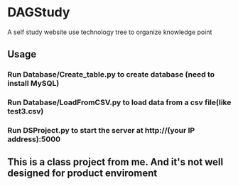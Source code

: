 # DAGStudy
A self study website use technology tree to organize knowledge point

## Usage
### Run Database/Create_table.py to create database (need to install MySQL)
### Run Database/LoadFromCSV.py to load data from a csv file(like test3.csv)
### Run DSProject.py to start the server at http://(your IP address):5000

## This is a class project from me. And it's not well designed for product enviroment
